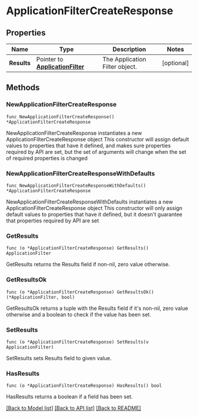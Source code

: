 # ApplicationFilterCreateResponse

## Properties

Name | Type | Description | Notes
------------ | ------------- | ------------- | -------------
**Results** | Pointer to [**ApplicationFilter**](ApplicationFilter.md) | The Application Filter object. | [optional] 

## Methods

### NewApplicationFilterCreateResponse

`func NewApplicationFilterCreateResponse() *ApplicationFilterCreateResponse`

NewApplicationFilterCreateResponse instantiates a new ApplicationFilterCreateResponse object
This constructor will assign default values to properties that have it defined,
and makes sure properties required by API are set, but the set of arguments
will change when the set of required properties is changed

### NewApplicationFilterCreateResponseWithDefaults

`func NewApplicationFilterCreateResponseWithDefaults() *ApplicationFilterCreateResponse`

NewApplicationFilterCreateResponseWithDefaults instantiates a new ApplicationFilterCreateResponse object
This constructor will only assign default values to properties that have it defined,
but it doesn't guarantee that properties required by API are set

### GetResults

`func (o *ApplicationFilterCreateResponse) GetResults() ApplicationFilter`

GetResults returns the Results field if non-nil, zero value otherwise.

### GetResultsOk

`func (o *ApplicationFilterCreateResponse) GetResultsOk() (*ApplicationFilter, bool)`

GetResultsOk returns a tuple with the Results field if it's non-nil, zero value otherwise
and a boolean to check if the value has been set.

### SetResults

`func (o *ApplicationFilterCreateResponse) SetResults(v ApplicationFilter)`

SetResults sets Results field to given value.

### HasResults

`func (o *ApplicationFilterCreateResponse) HasResults() bool`

HasResults returns a boolean if a field has been set.


[[Back to Model list]](../README.md#documentation-for-models) [[Back to API list]](../README.md#documentation-for-api-endpoints) [[Back to README]](../README.md)


